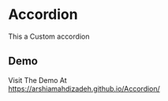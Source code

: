 
# Accordion

This a Custom accordion 


## Demo

Visit The Demo At  
https://arshiamahdizadeh.github.io/Accordion/